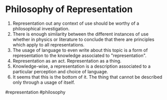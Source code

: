 # Philosophy of Representation
1. Representation out any context of use should be worthy of a philosophical investigation.
2. There is enough similarity between the different instances of use whether in physics or literature to conclude that there are principles which apply to all representations.
3. The usage of language to even write about this topic is a form of representation to the knowledge associated to "representation".
4. Representation as an act. Representation as a thing.
5. Knowledge-wise, a representation is a description associated to a particular perception and choice of language.
6. It seems that this is the bottom of it. The thing that cannot be described only through a usage of itself.


#representation #philosophy